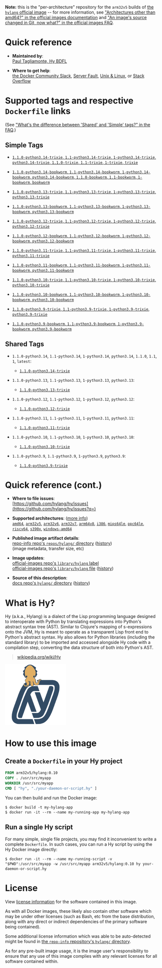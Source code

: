 <!--

********************************************************************************

WARNING:

    DO NOT EDIT "hylang/README.md"

    IT IS AUTO-GENERATED

    (from the other files in "hylang/" combined with a set of templates)

********************************************************************************

-->

**Note:** this is the "per-architecture" repository for the `arm32v5` builds of [the `hylang` official image](https://hub.docker.com/_/hylang) -- for more information, see ["Architectures other than amd64?" in the official images documentation](https://github.com/docker-library/official-images#architectures-other-than-amd64) and ["An image's source changed in Git, now what?" in the official images FAQ](https://github.com/docker-library/faq#an-images-source-changed-in-git-now-what).

# Quick reference

-	**Maintained by**:  
	[Paul Tagliamonte, Hy BDFL](https://github.com/hylang/hy)

-	**Where to get help**:  
	[the Docker Community Slack](https://dockr.ly/comm-slack), [Server Fault](https://serverfault.com/help/on-topic), [Unix & Linux](https://unix.stackexchange.com/help/on-topic), or [Stack Overflow](https://stackoverflow.com/help/on-topic)

# Supported tags and respective `Dockerfile` links

(See ["What's the difference between 'Shared' and 'Simple' tags?" in the FAQ](https://github.com/docker-library/faq#whats-the-difference-between-shared-and-simple-tags).)

## Simple Tags

-	[`1.1.0-python3.14-trixie`, `1.1-python3.14-trixie`, `1-python3.14-trixie`, `python3.14-trixie`, `1.1.0-trixie`, `1.1-trixie`, `1-trixie`, `trixie`](https://github.com/hylang/docker-hylang/blob/d0d26a7ca41e5b168d3af6b6a578ddb81b84a8df/latest/python3.14-trixie/Dockerfile)

-	[`1.1.0-python3.14-bookworm`, `1.1-python3.14-bookworm`, `1-python3.14-bookworm`, `python3.14-bookworm`, `1.1.0-bookworm`, `1.1-bookworm`, `1-bookworm`, `bookworm`](https://github.com/hylang/docker-hylang/blob/d0d26a7ca41e5b168d3af6b6a578ddb81b84a8df/latest/python3.14-bookworm/Dockerfile)

-	[`1.1.0-python3.13-trixie`, `1.1-python3.13-trixie`, `1-python3.13-trixie`, `python3.13-trixie`](https://github.com/hylang/docker-hylang/blob/d0d26a7ca41e5b168d3af6b6a578ddb81b84a8df/latest/python3.13-trixie/Dockerfile)

-	[`1.1.0-python3.13-bookworm`, `1.1-python3.13-bookworm`, `1-python3.13-bookworm`, `python3.13-bookworm`](https://github.com/hylang/docker-hylang/blob/d0d26a7ca41e5b168d3af6b6a578ddb81b84a8df/latest/python3.13-bookworm/Dockerfile)

-	[`1.1.0-python3.12-trixie`, `1.1-python3.12-trixie`, `1-python3.12-trixie`, `python3.12-trixie`](https://github.com/hylang/docker-hylang/blob/d0d26a7ca41e5b168d3af6b6a578ddb81b84a8df/latest/python3.12-trixie/Dockerfile)

-	[`1.1.0-python3.12-bookworm`, `1.1-python3.12-bookworm`, `1-python3.12-bookworm`, `python3.12-bookworm`](https://github.com/hylang/docker-hylang/blob/d0d26a7ca41e5b168d3af6b6a578ddb81b84a8df/latest/python3.12-bookworm/Dockerfile)

-	[`1.1.0-python3.11-trixie`, `1.1-python3.11-trixie`, `1-python3.11-trixie`, `python3.11-trixie`](https://github.com/hylang/docker-hylang/blob/d0d26a7ca41e5b168d3af6b6a578ddb81b84a8df/latest/python3.11-trixie/Dockerfile)

-	[`1.1.0-python3.11-bookworm`, `1.1-python3.11-bookworm`, `1-python3.11-bookworm`, `python3.11-bookworm`](https://github.com/hylang/docker-hylang/blob/d0d26a7ca41e5b168d3af6b6a578ddb81b84a8df/latest/python3.11-bookworm/Dockerfile)

-	[`1.1.0-python3.10-trixie`, `1.1-python3.10-trixie`, `1-python3.10-trixie`, `python3.10-trixie`](https://github.com/hylang/docker-hylang/blob/d0d26a7ca41e5b168d3af6b6a578ddb81b84a8df/latest/python3.10-trixie/Dockerfile)

-	[`1.1.0-python3.10-bookworm`, `1.1-python3.10-bookworm`, `1-python3.10-bookworm`, `python3.10-bookworm`](https://github.com/hylang/docker-hylang/blob/d0d26a7ca41e5b168d3af6b6a578ddb81b84a8df/latest/python3.10-bookworm/Dockerfile)

-	[`1.1.0-python3.9-trixie`, `1.1-python3.9-trixie`, `1-python3.9-trixie`, `python3.9-trixie`](https://github.com/hylang/docker-hylang/blob/d0d26a7ca41e5b168d3af6b6a578ddb81b84a8df/latest/python3.9-trixie/Dockerfile)

-	[`1.1.0-python3.9-bookworm`, `1.1-python3.9-bookworm`, `1-python3.9-bookworm`, `python3.9-bookworm`](https://github.com/hylang/docker-hylang/blob/d0d26a7ca41e5b168d3af6b6a578ddb81b84a8df/latest/python3.9-bookworm/Dockerfile)

## Shared Tags

-	`1.1.0-python3.14`, `1.1-python3.14`, `1-python3.14`, `python3.14`, `1.1.0`, `1.1`, `1`, `latest`:

	-	[`1.1.0-python3.14-trixie`](https://github.com/hylang/docker-hylang/blob/d0d26a7ca41e5b168d3af6b6a578ddb81b84a8df/latest/python3.14-trixie/Dockerfile)

-	`1.1.0-python3.13`, `1.1-python3.13`, `1-python3.13`, `python3.13`:

	-	[`1.1.0-python3.13-trixie`](https://github.com/hylang/docker-hylang/blob/d0d26a7ca41e5b168d3af6b6a578ddb81b84a8df/latest/python3.13-trixie/Dockerfile)

-	`1.1.0-python3.12`, `1.1-python3.12`, `1-python3.12`, `python3.12`:

	-	[`1.1.0-python3.12-trixie`](https://github.com/hylang/docker-hylang/blob/d0d26a7ca41e5b168d3af6b6a578ddb81b84a8df/latest/python3.12-trixie/Dockerfile)

-	`1.1.0-python3.11`, `1.1-python3.11`, `1-python3.11`, `python3.11`:

	-	[`1.1.0-python3.11-trixie`](https://github.com/hylang/docker-hylang/blob/d0d26a7ca41e5b168d3af6b6a578ddb81b84a8df/latest/python3.11-trixie/Dockerfile)

-	`1.1.0-python3.10`, `1.1-python3.10`, `1-python3.10`, `python3.10`:

	-	[`1.1.0-python3.10-trixie`](https://github.com/hylang/docker-hylang/blob/d0d26a7ca41e5b168d3af6b6a578ddb81b84a8df/latest/python3.10-trixie/Dockerfile)

-	`1.1.0-python3.9`, `1.1-python3.9`, `1-python3.9`, `python3.9`:

	-	[`1.1.0-python3.9-trixie`](https://github.com/hylang/docker-hylang/blob/d0d26a7ca41e5b168d3af6b6a578ddb81b84a8df/latest/python3.9-trixie/Dockerfile)

# Quick reference (cont.)

-	**Where to file issues**:  
	[https://github.com/hylang/hy/issues](https://github.com/hylang/hy/issues?q=)

-	**Supported architectures**: ([more info](https://github.com/docker-library/official-images#architectures-other-than-amd64))  
	[`amd64`](https://hub.docker.com/r/amd64/hylang/), [`arm32v5`](https://hub.docker.com/r/arm32v5/hylang/), [`arm32v6`](https://hub.docker.com/r/arm32v6/hylang/), [`arm32v7`](https://hub.docker.com/r/arm32v7/hylang/), [`arm64v8`](https://hub.docker.com/r/arm64v8/hylang/), [`i386`](https://hub.docker.com/r/i386/hylang/), [`mips64le`](https://hub.docker.com/r/mips64le/hylang/), [`ppc64le`](https://hub.docker.com/r/ppc64le/hylang/), [`riscv64`](https://hub.docker.com/r/riscv64/hylang/), [`s390x`](https://hub.docker.com/r/s390x/hylang/), [`windows-amd64`](https://hub.docker.com/r/winamd64/hylang/)

-	**Published image artifact details**:  
	[repo-info repo's `repos/hylang/` directory](https://github.com/docker-library/repo-info/blob/master/repos/hylang) ([history](https://github.com/docker-library/repo-info/commits/master/repos/hylang))  
	(image metadata, transfer size, etc)

-	**Image updates**:  
	[official-images repo's `library/hylang` label](https://github.com/docker-library/official-images/issues?q=label%3Alibrary%2Fhylang)  
	[official-images repo's `library/hylang` file](https://github.com/docker-library/official-images/blob/master/library/hylang) ([history](https://github.com/docker-library/official-images/commits/master/library/hylang))

-	**Source of this description**:  
	[docs repo's `hylang/` directory](https://github.com/docker-library/docs/tree/master/hylang) ([history](https://github.com/docker-library/docs/commits/master/hylang))

# What is Hy?

Hy (a.k.a., Hylang) is a dialect of the Lisp programming language designed to interoperate with Python by translating expressions into Python's abstract syntax tree (AST). Similar to Clojure's mapping of s-expressions onto the JVM, Hy is meant to operate as a transparent Lisp front end to Python's abstract syntax. Hy also allows for Python libraries (including the standard library) to be imported and accessed alongside Hy code with a compilation step, converting the data structure of both into Python's AST.

> [wikipedia.org/wiki/Hy](https://en.wikipedia.org/wiki/Hy)

![logo](https://raw.githubusercontent.com/docker-library/docs/c097f38c6ee48cd13456df8cd853a9d806fff429/hylang/logo.png)

# How to use this image

## Create a `Dockerfile` in your Hy project

```dockerfile
FROM arm32v5/hylang:0.10
COPY . /usr/src/myapp
WORKDIR /usr/src/myapp
CMD [ "hy", "./your-daemon-or-script.hy" ]
```

You can then build and run the Docker image:

```console
$ docker build -t my-hylang-app
$ docker run -it --rm --name my-running-app my-hylang-app
```

## Run a single Hy script

For many simple, single file projects, you may find it inconvenient to write a complete `Dockerfile`. In such cases, you can run a Hy script by using the Hy Docker image directly:

```console
$ docker run -it --rm --name my-running-script -v "$PWD":/usr/src/myapp -w /usr/src/myapp arm32v5/hylang:0.10 hy your-daemon-or-script.hy
```

# License

View [license information](https://github.com/hylang/hy/blob/master/LICENSE) for the software contained in this image.

As with all Docker images, these likely also contain other software which may be under other licenses (such as Bash, etc from the base distribution, along with any direct or indirect dependencies of the primary software being contained).

Some additional license information which was able to be auto-detected might be found in [the `repo-info` repository's `hylang/` directory](https://github.com/docker-library/repo-info/tree/master/repos/hylang).

As for any pre-built image usage, it is the image user's responsibility to ensure that any use of this image complies with any relevant licenses for all software contained within.
